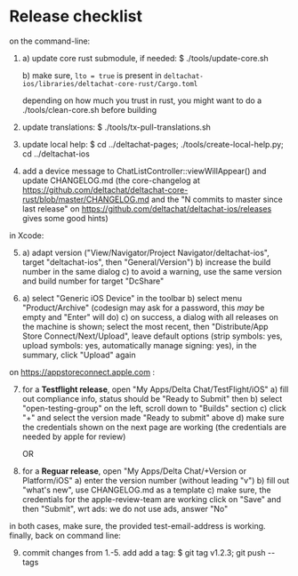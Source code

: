# Release checklist

on the command-line:

1. a) update core rust submodule, if needed:
      $ ./tools/update-core.sh

   b) make sure, `lto = true` is present in
      `deltachat-ios/libraries/deltachat-core-rust/Cargo.toml`

   depending on how much you trust in rust, you might want to do a
   ./tools/clean-core.sh before building

2. update translations:
   $ ./tools/tx-pull-translations.sh

3. update local help:
   $ cd ../deltachat-pages; ./tools/create-local-help.py; cd ../deltachat-ios

4. add a device message to ChatListController::viewWillAppear()
   and update CHANGELOG.md
   (the core-changelog at
   https://github.com/deltachat/deltachat-core-rust/blob/master/CHANGELOG.md
   and the "N commits to master since last release" on
   https://github.com/deltachat/deltachat-ios/releases gives some good hints)

in Xcode:

5. a) adapt version ("View/Navigator/Project Navigator/deltachat-ios",
      target "deltachat-ios", then "General/Version")
   b) increase the build number in the same dialog
   c) to avoid a warning,
      use the same version and build number for target "DcShare"

6. a) select "Generic iOS Device" in the toolbar
   b) select menu "Product/Archive"
      (codesign may ask for a password, this _may_ be empty and "Enter" will do)
   c) on success, a dialog with all releases on the machine is shown;
      select the most recent, then "Distribute/App Store Connect/Next/Upload",
      leave default options (strip symbols: yes, upload symbols: yes,
      automatically manage signing: yes), in the summary, click "Upload" again

on https://appstoreconnect.apple.com :

7. for a **Testflight release**, open "My Apps/Delta Chat/TestFlight/iOS"
   a) fill out compliance info, status should be "Ready to Submit" then
   b) select "open-testing-group" on the left, scroll down to "Builds" section
   c) click "+" and select the version made "Ready to submit" above
   d) make sure the credentials shown on the next page are working
      (the credentials are needed by apple for review)

   OR

8. for a **Reguar release**, open "My Apps/Delta Chat/+Version or Platform/iOS"
   a) enter the version number (without leading "v")
   b) fill out "what's new", use CHANGELOG.md as a template
   c) make sure, the credentials for the apple-review-team are working
   click on "Save" and then "Submit", wrt ads: we do not use ads, answer "No"

in both cases, make sure, the provided test-email-address is working.
finally, back on command line:

9. commit changes from 1.-5. add add a tag:
   $ git tag v1.2.3; git push --tags
